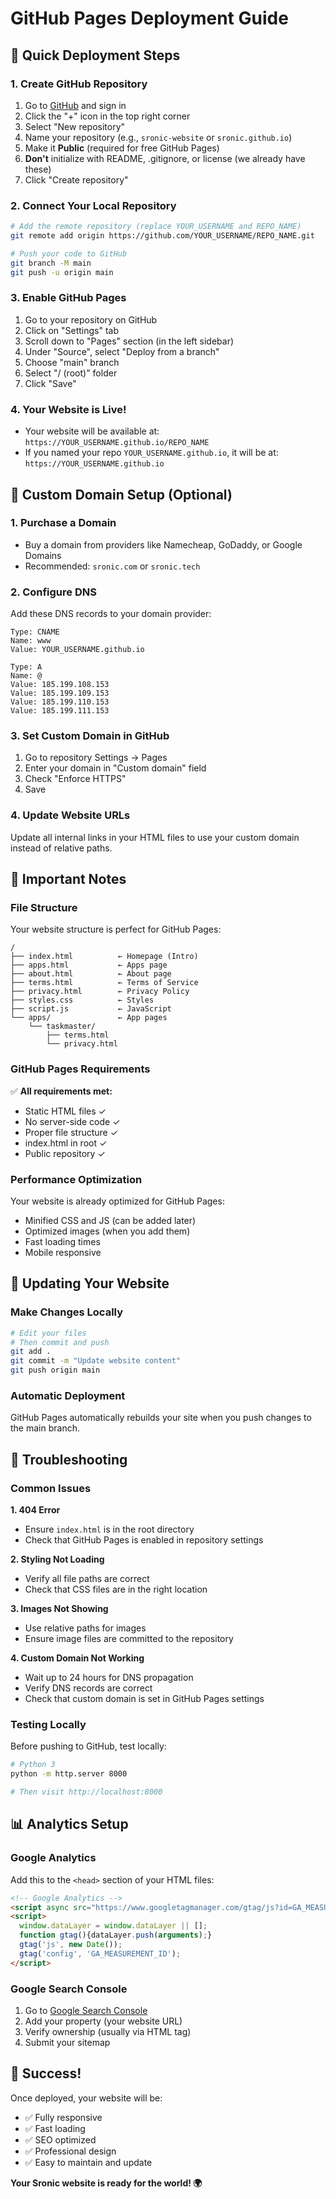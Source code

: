 # GitHub Pages Deployment Guide

## 🚀 Quick Deployment Steps

### 1. Create GitHub Repository
1. Go to [GitHub](https://github.com) and sign in
2. Click the "+" icon in the top right corner
3. Select "New repository"
4. Name your repository (e.g., `sronic-website` or `sronic.github.io`)
5. Make it **Public** (required for free GitHub Pages)
6. **Don't** initialize with README, .gitignore, or license (we already have these)
7. Click "Create repository"

### 2. Connect Your Local Repository
```bash
# Add the remote repository (replace YOUR_USERNAME and REPO_NAME)
git remote add origin https://github.com/YOUR_USERNAME/REPO_NAME.git

# Push your code to GitHub
git branch -M main
git push -u origin main
```

### 3. Enable GitHub Pages
1. Go to your repository on GitHub
2. Click on "Settings" tab
3. Scroll down to "Pages" section (in the left sidebar)
4. Under "Source", select "Deploy from a branch"
5. Choose "main" branch
6. Select "/ (root)" folder
7. Click "Save"

### 4. Your Website is Live!
- Your website will be available at: `https://YOUR_USERNAME.github.io/REPO_NAME`
- If you named your repo `YOUR_USERNAME.github.io`, it will be at: `https://YOUR_USERNAME.github.io`

## 🔧 Custom Domain Setup (Optional)

### 1. Purchase a Domain
- Buy a domain from providers like Namecheap, GoDaddy, or Google Domains
- Recommended: `sronic.com` or `sronic.tech`

### 2. Configure DNS
Add these DNS records to your domain provider:
```
Type: CNAME
Name: www
Value: YOUR_USERNAME.github.io

Type: A
Name: @
Value: 185.199.108.153
Value: 185.199.109.153
Value: 185.199.110.153
Value: 185.199.111.153
```

### 3. Set Custom Domain in GitHub
1. Go to repository Settings → Pages
2. Enter your domain in "Custom domain" field
3. Check "Enforce HTTPS"
4. Save

### 4. Update Website URLs
Update all internal links in your HTML files to use your custom domain instead of relative paths.

## 📝 Important Notes

### File Structure
Your website structure is perfect for GitHub Pages:
```
/
├── index.html          ← Homepage (Intro)
├── apps.html           ← Apps page
├── about.html          ← About page
├── terms.html          ← Terms of Service
├── privacy.html        ← Privacy Policy
├── styles.css          ← Styles
├── script.js           ← JavaScript
└── apps/               ← App pages
    └── taskmaster/
        ├── terms.html
        └── privacy.html
```

### GitHub Pages Requirements
✅ **All requirements met:**
- Static HTML files ✓
- No server-side code ✓
- Proper file structure ✓
- index.html in root ✓
- Public repository ✓

### Performance Optimization
Your website is already optimized for GitHub Pages:
- Minified CSS and JS (can be added later)
- Optimized images (when you add them)
- Fast loading times
- Mobile responsive

## 🔄 Updating Your Website

### Make Changes Locally
```bash
# Edit your files
# Then commit and push
git add .
git commit -m "Update website content"
git push origin main
```

### Automatic Deployment
GitHub Pages automatically rebuilds your site when you push changes to the main branch.

## 🐛 Troubleshooting

### Common Issues

**1. 404 Error**
- Ensure `index.html` is in the root directory
- Check that GitHub Pages is enabled in repository settings

**2. Styling Not Loading**
- Verify all file paths are correct
- Check that CSS files are in the right location

**3. Images Not Showing**
- Use relative paths for images
- Ensure image files are committed to the repository

**4. Custom Domain Not Working**
- Wait up to 24 hours for DNS propagation
- Verify DNS records are correct
- Check that custom domain is set in GitHub Pages settings

### Testing Locally
Before pushing to GitHub, test locally:
```bash
# Python 3
python -m http.server 8000

# Then visit http://localhost:8000
```

## 📊 Analytics Setup

### Google Analytics
Add this to the `<head>` section of your HTML files:
```html
<!-- Google Analytics -->
<script async src="https://www.googletagmanager.com/gtag/js?id=GA_MEASUREMENT_ID"></script>
<script>
  window.dataLayer = window.dataLayer || [];
  function gtag(){dataLayer.push(arguments);}
  gtag('js', new Date());
  gtag('config', 'GA_MEASUREMENT_ID');
</script>
```

### Google Search Console
1. Go to [Google Search Console](https://search.google.com/search-console)
2. Add your property (your website URL)
3. Verify ownership (usually via HTML tag)
4. Submit your sitemap

## 🎉 Success!

Once deployed, your website will be:
- ✅ Fully responsive
- ✅ Fast loading
- ✅ SEO optimized
- ✅ Professional design
- ✅ Easy to maintain and update

**Your Sronic website is ready for the world! 🌍** 